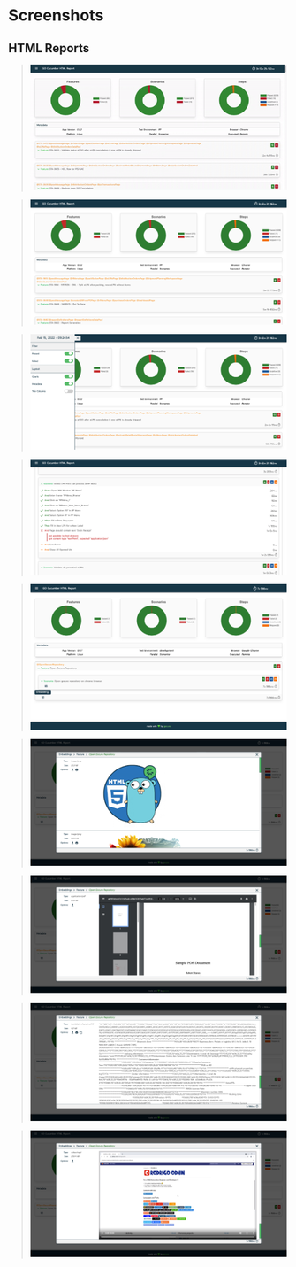# Screenshots

## HTML Reports

> ![alt text](_media/html_example.gif "HTML Report Example")

> ![alt text](_media/html_screenshot1.png "HTML Report Screenshot 1")

> ![alt text](_media/html_screenshot2.png "HTML Report Screenshot 2")

> ![alt text](_media/html_screenshot3.png "HTML Report Screenshot 3")

> ![alt text](_media/html_screenshot4.png "HTML Report Screenshot 4")

> ![alt text](_media/html_screenshot5.png "HTML Report Screenshot 5")

> ![alt text](_media/html_screenshot6.png "HTML Report Screenshot 6")

> ![alt text](_media/html_screenshot7.png "HTML Report Screenshot 7")

> ![alt text](_media/html_screenshot8.png "HTML Report Screenshot 8")